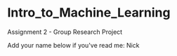 # Intro_to_Machine_Learning
Assignment 2 - Group Research Project


Add your name below if you've read me:
Nick
